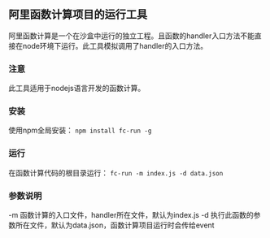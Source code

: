## 阿里函数计算项目的运行工具

阿里函数计算是一个在沙盒中运行的独立工程。且函数的handler入口方法不能直接在node环境下运行。此工具模拟调用了handler的入口方法。

### 注意
此工具适用于nodejs语言开发的函数计算。

### 安装
使用npm全局安装：
    ```
    npm install fc-run -g
    ```

### 运行
在函数计算代码的根目录运行：
    ```
    fc-run -m index.js -d data.json
    ```

### 参数说明
-m 函数计算的入口文件，handler所在文件，默认为index.js
-d 执行此函数的参数所在文件，默认为data.json，函数计算项目运行时会传给event

